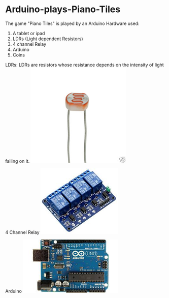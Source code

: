 # Arduino-plays-Piano-Tiles
The game "Piano Tiles" is played by an Arduino
Hardware used:
1. A tablet or ipad
2. LDRs (Light dependent Resistors)
3. 4 channel Relay
4. Arduino
5. Coins

LDRs:
LDRs are resistors whose resistance depends on the intensity of light falling on it.
!["LDR"](images/photo%20resistor.jpg)


4 Channel Relay
!["Relay"](images/4_channel_relay.jpg)


Arduino
!["Arduino"](images/Arduino.jpg)
